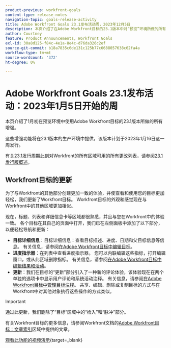 ```yaml
---
product-previous: workfront-goals
content-type: release-notes
navigation-topic: goals-release-activity
title: Adobe Workfront Goals 23.1发布活动周，2023年12月5日
description: 本页介绍了在Adobe Workfront目标的23.1版本中对“预览”环境所做的所有增强。 这些增强功能将在2023年1月16日这一周的“生产”环境中提供。
author: Courtney
feature: Product Announcements, Workfront Goals
exl-id: 30a8d125-f84c-4e1a-8e4c-d76da326c2ef
source-git-commit: b18a7835c6de131c125b77c6688057638c62fa4a
workflow-type: tm+mt
source-wordcount: '372'
ht-degree: 0%

---
```


# Adobe Workfront Goals 23.1发布活动：2023年1月5日开始的周

本页介绍了1月初在预览环境中使用Adobe Workfront目标的23.1版本所做的所有增强。

这些增强功能将在23.1版本的生产环境中提供，该版本计划于2023年1月16日这一周发行。

<!-- For a list of all changes available for Workfront Goals at this point in the 21.2 release cycle, see [Adobe Workfront Goals with the 21.2 release](../../../../product-announcements/product-releases/goals-release-activity/goals-21.2-release/goals-release-21-2.md). -->

有关23.1发行周期此刻对Workfront的所有区域可用的所有更改列表，请参阅[23.1发行版概述](/help/quicksilver/product-announcements/product-releases/23.1-release-activity/23-1-release-overview.md)。

## Workfront目标的更新

为了与Workfront的其他部分创建更加一致的体验，并使查看和使用您的目标更加轻松，我们更新了Workfront目标。 Workfront目标的外观和感觉现在与Workfront中的其他区域更加相似。

现在，标题、列表和详细信息卡等区域都很熟悉，并且与您在Workfront中的体验一致。
各个目标在其自己的页面中打开，我们已在左侧面板中添加了以下部分，以便轻松导航和更新：

* **目标详细信息**：目标详细信息：查看目标描述、进度、日期和父目标信息等信息。 有关信息，请参阅[在Adobe Workfront目标中编辑目标](/help/quicksilver/workfront-goals/goal-management/edit-goals.md)。
* **进度指示器**：在列表中查看进度指示器。 您可以内联编辑这些指标，打开编辑窗口，或从此区域删除指标。 有关信息，请参阅[在Adobe Workfront目标中编辑结果和活动](/help/quicksilver/workfront-goals/results-and-activities/edit-results-and-activities.md)。
* **更新**：我们在目标的“更新”部分引入了一种新的评论体验，该体验现在在两个单独的选项卡中显示用户评论和系统活动注释。 有关信息，请参阅[在Adobe Workfront目标中管理目标注释](/help/quicksilver/workfront-goals/goal-management/manage-goal-comments.md)。
共享、编辑、删除或复制目标的方式与在Workfront中对其他对象执行这些操作的方式类似。

>[!IMPORTANT]
>
>通过此更新，我们删除了“目标”区域中的“检入”和“脉冲”部分。

有关Workfront目标的更多信息，请参阅Workfront文档的[Adobe Workfront目标：文章索引](/help/quicksilver/workfront-goals/workfront-goals.md)区域中提供的文章。

[观看此功能的视频演示](https://video.tv.adobe.com/v/3413327/){target=_blank}

